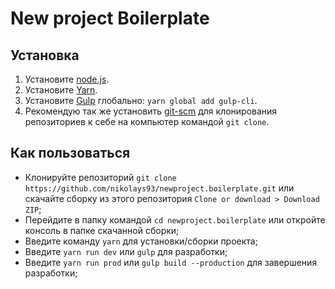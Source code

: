 ﻿# New project Boilerplate

## Установка
1. Установите [node.js](https://nodejs.org/en/download/).
2. Установите [Yarn](https://yarnpkg.com/en/docs/install/).
3. Установите [Gulp](https://gulpjs.com) глобально: ```yarn global add gulp-cli```.
4. Рекомендую так же установить [git-scm](https://git-scm.com) для клонирования репозиториев к себе на компьютер командой ```git clone```.

## Как пользоваться
* Клонируйте репозиторий ```git clone https://github.com/nikolays93/newproject.boilerplate.git``` или скачайте сборку из этого репозитория ```Clone or download > Download ZIP```;
* Перейдите в папку командой ```cd newproject.boilerplate``` или откройте консоль в папке скачанной сборки;
* Введите команду ```yarn``` для установки/сборки проекта;
* Введите ```yarn run dev``` или ```gulp``` для разработки;
* Введите ```yarn run prod``` или ```gulp build --production``` для завершения разработки;
